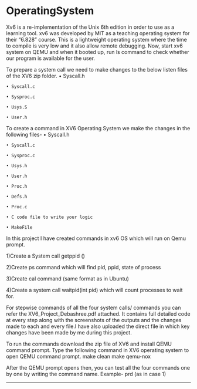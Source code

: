 # OperatingSystem

Xv6 is a re-implementation of the Unix 6th edition in order to use as a learning tool. xv6 was developed by MIT as a teaching operating system for their “6.828” course. This is a lightweight operating system where the time to compile is very low and it also allow remote debugging.
Now, start xv6 system on QEMU and when it booted up, run ls command to check whether our program is available for the user. 

To prepare a system call we need to make changes to the below listen files of the XV6 zip folder.
	• Syscall.h
  
	• Syscall.c
  
	• Sysproc.c
  
	• Usys.S
  
	• User.h

To create a command in XV6 Operating System we make the changes in the following files-
	• Syscall.h
  
	• Syscall.c
  
	• Sysproc.c
  
	• Usys.h
  
	• User.h
  
	• Proc.h
  
	• Defs.h
  
	• Proc.c
  
	• C code file to write your logic
  
	• MakeFile
	

In this project I have created commands in xv6 OS which will run on Qemu prompt.

1)Create a System call getppid ()

2)Create ps command which will find pid, ppid, state of process 

3)Create cal command (same format as in Ubuntu)

4)Create a system call waitpid(int pid) which will count processes to wait for.


For stepwise commands of all the four system calls/ commands you can refer the 
XV6_Project_Debashree.pdf attached. It contains full detailed code at every step along with the screenshots of the outputs and the changes made to each and every file.I have also uploaded the direct file in which key changes have been made by me during this project.

To run the commands download the zip file of XV6 and install QEMU command prompt. Type the following command in XV6 operating system to open QEMU command prompt.
	 make clean
	 make qemu-nox
	
After the QEMU prompt opens then, you can test all the four commands one by one by writing the command name.
Example- prd   (as in case 1)

--------------------------------------------------------------------------------------------------------------------------------------------------------------------
